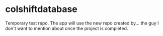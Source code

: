 # colshiftdatabase

Temporary test repo.
The app will use the new repo created by... the guy I don't want to mention about once the project is completed.